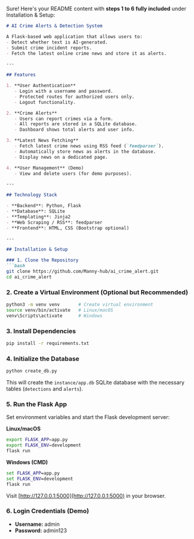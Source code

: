 Sure! Here's your README content with **steps 1 to 6 fully included** under Installation & Setup:

````markdown
# AI Crime Alerts & Detection System

A Flask-based web application that allows users to:  
- Detect whether text is AI-generated.  
- Submit crime incident reports.  
- Fetch the latest online crime news and store it as alerts.  

---

## Features

1. **User Authentication**
   - Login with a username and password.
   - Protected routes for authorized users only.
   - Logout functionality.

2. **Crime Alerts**
   - Users can report crimes via a form.
   - All reports are stored in a SQLite database.
   - Dashboard shows total alerts and user info.

3. **Latest News Fetching**
   - Fetch latest crime news using RSS feed (`feedparser`).
   - Automatically store news as alerts in the database.
   - Display news on a dedicated page.

4. **User Management** (Demo)
   - View and delete users (for demo purposes).

---

## Technology Stack

- **Backend**: Python, Flask  
- **Database**: SQLite  
- **Templating**: Jinja2  
- **Web Scraping / RSS**: feedparser  
- **Frontend**: HTML, CSS (Bootstrap optional)  

---

## Installation & Setup

### 1. Clone the Repository
```bash
git clone https://github.com/Manny-hub/ai_crime_alert.git
cd ai_crime_alert
````

### 2. Create a Virtual Environment (Optional but Recommended)

```bash
python3 -m venv venv       # Create virtual environment
source venv/bin/activate   # Linux/macOS
venv\Scripts\activate      # Windows
```

### 3. Install Dependencies

```bash
pip install -r requirements.txt
```

### 4. Initialize the Database

```bash
python create_db.py
```

This will create the `instance/app.db` SQLite database with the necessary tables (`detections` and `alerts`).

### 5. Run the Flask App

Set environment variables and start the Flask development server:

**Linux/macOS**

```bash
export FLASK_APP=app.py
export FLASK_ENV=development
flask run
```

**Windows (CMD)**

```cmd
set FLASK_APP=app.py
set FLASK_ENV=development
flask run
```

Visit [http://127.0.0.1:5000](http://127.0.0.1:5000) in your browser.

### 6. Login Credentials (Demo)

* **Username:** admin
* **Password:** admin123

```
